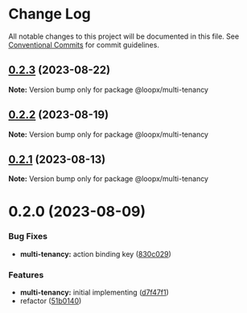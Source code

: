 # Change Log

All notable changes to this project will be documented in this file.
See [Conventional Commits](https://conventionalcommits.org) for commit guidelines.

## [0.2.3](https://github.com/betaly/loopx/compare/@loopx/multi-tenancy@0.2.2...@loopx/multi-tenancy@0.2.3) (2023-08-22)

**Note:** Version bump only for package @loopx/multi-tenancy





## [0.2.2](https://github.com/betaly/loopx/compare/@loopx/multi-tenancy@0.2.1...@loopx/multi-tenancy@0.2.2) (2023-08-19)

**Note:** Version bump only for package @loopx/multi-tenancy





## [0.2.1](https://gitr.net/betaly/loopx/compare/@loopx/multi-tenancy@0.2.0...@loopx/multi-tenancy@0.2.1) (2023-08-13)

**Note:** Version bump only for package @loopx/multi-tenancy





# 0.2.0 (2023-08-09)


### Bug Fixes

* **multi-tenancy:** action binding key ([830c029](https://gitr.net/betaly/loopx/commits/830c0297292d18bf70bf3fb2b099055b9ddcf5b3))


### Features

* **multi-tenancy:** initial implementing ([d7f47f1](https://gitr.net/betaly/loopx/commits/d7f47f11a1fdc6466ad47c7dbef0f5f67b9d3ecc))
* refactor ([51b0140](https://gitr.net/betaly/loopx/commits/51b0140944986ba05321427834bf8027b3c90420))

